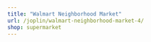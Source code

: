 ```yaml
---
title: "Walmart Neighborhood Market"
url: /joplin/walmart-neighborhood-market-4/
shop: supermarket
---
```

